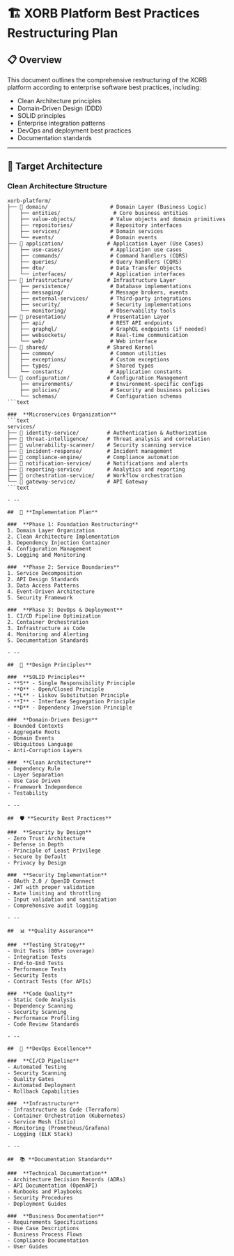 # 🏗️ XORB Platform Best Practices Restructuring Plan

##  📋 **Overview**

This document outlines the comprehensive restructuring of the XORB platform according to enterprise software best practices, including:
- Clean Architecture principles
- Domain-Driven Design (DDD)
- SOLID principles
- Enterprise integration patterns
- DevOps and deployment best practices
- Documentation standards

- --

##  🎯 **Target Architecture**

###  **Clean Architecture Structure**
```text
xorb-platform/
├── 📁 domain/                    # Domain Layer (Business Logic)
│   ├── entities/                 # Core business entities
│   ├── value-objects/           # Value objects and domain primitives
│   ├── repositories/            # Repository interfaces
│   ├── services/                # Domain services
│   └── events/                  # Domain events
├── 📁 application/              # Application Layer (Use Cases)
│   ├── use-cases/               # Application use cases
│   ├── commands/                # Command handlers (CQRS)
│   ├── queries/                 # Query handlers (CQRS)
│   ├── dto/                     # Data Transfer Objects
│   └── interfaces/              # Application interfaces
├── 📁 infrastructure/           # Infrastructure Layer
│   ├── persistence/             # Database implementations
│   ├── messaging/               # Message brokers, events
│   ├── external-services/       # Third-party integrations
│   ├── security/                # Security implementations
│   └── monitoring/              # Observability tools
├── 📁 presentation/             # Presentation Layer
│   ├── api/                     # REST API endpoints
│   ├── graphql/                 # GraphQL endpoints (if needed)
│   ├── websockets/              # Real-time communication
│   └── web/                     # Web interface
├── 📁 shared/                   # Shared Kernel
│   ├── common/                  # Common utilities
│   ├── exceptions/              # Custom exceptions
│   ├── types/                   # Shared types
│   └── constants/               # Application constants
└── 📁 configuration/            # Configuration Management
    ├── environments/            # Environment-specific configs
    ├── policies/                # Security and business policies
    └── schemas/                 # Configuration schemas
```text

###  **Microservices Organization**
```text
services/
├── 📁 identity-service/         # Authentication & Authorization
├── 📁 threat-intelligence/      # Threat analysis and correlation
├── 📁 vulnerability-scanner/    # Security scanning service
├── 📁 incident-response/        # Incident management
├── 📁 compliance-engine/        # Compliance automation
├── 📁 notification-service/     # Notifications and alerts
├── 📁 reporting-service/        # Analytics and reporting
├── 📁 orchestration-service/    # Workflow orchestration
└── 📁 gateway-service/          # API Gateway
```text

- --

##  🔄 **Implementation Plan**

###  **Phase 1: Foundation Restructuring**
1. Domain Layer Organization
2. Clean Architecture Implementation
3. Dependency Injection Container
4. Configuration Management
5. Logging and Monitoring

###  **Phase 2: Service Boundaries**
1. Service Decomposition
2. API Design Standards
3. Data Access Patterns
4. Event-Driven Architecture
5. Security Framework

###  **Phase 3: DevOps & Deployment**
1. CI/CD Pipeline Optimization
2. Container Orchestration
3. Infrastructure as Code
4. Monitoring and Alerting
5. Documentation Standards

- --

##  📐 **Design Principles**

###  **SOLID Principles**
- **S** - Single Responsibility Principle
- **O** - Open/Closed Principle
- **L** - Liskov Substitution Principle
- **I** - Interface Segregation Principle
- **D** - Dependency Inversion Principle

###  **Domain-Driven Design**
- Bounded Contexts
- Aggregate Roots
- Domain Events
- Ubiquitous Language
- Anti-Corruption Layers

###  **Clean Architecture**
- Dependency Rule
- Layer Separation
- Use Case Driven
- Framework Independence
- Testability

- --

##  🛡️ **Security Best Practices**

###  **Security by Design**
- Zero Trust Architecture
- Defense in Depth
- Principle of Least Privilege
- Secure by Default
- Privacy by Design

###  **Security Implementation**
- OAuth 2.0 / OpenID Connect
- JWT with proper validation
- Rate limiting and throttling
- Input validation and sanitization
- Comprehensive audit logging

- --

##  📊 **Quality Assurance**

###  **Testing Strategy**
- Unit Tests (80%+ coverage)
- Integration Tests
- End-to-End Tests
- Performance Tests
- Security Tests
- Contract Tests (for APIs)

###  **Code Quality**
- Static Code Analysis
- Dependency Scanning
- Security Scanning
- Performance Profiling
- Code Review Standards

- --

##  🚀 **DevOps Excellence**

###  **CI/CD Pipeline**
- Automated Testing
- Security Scanning
- Quality Gates
- Automated Deployment
- Rollback Capabilities

###  **Infrastructure**
- Infrastructure as Code (Terraform)
- Container Orchestration (Kubernetes)
- Service Mesh (Istio)
- Monitoring (Prometheus/Grafana)
- Logging (ELK Stack)

- --

##  📚 **Documentation Standards**

###  **Technical Documentation**
- Architecture Decision Records (ADRs)
- API Documentation (OpenAPI)
- Runbooks and Playbooks
- Security Procedures
- Deployment Guides

###  **Business Documentation**
- Requirements Specifications
- Use Case Descriptions
- Business Process Flows
- Compliance Documentation
- User Guides